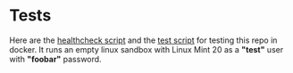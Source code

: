 # Tests

Here are the [healthcheck script](healthcheck.sh) and the [test script](test.sh) for testing this repo in docker.
It runs an empty linux sandbox with Linux Mint 20 as a **"test"** user with **"foobar"** password.
